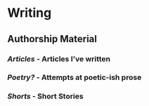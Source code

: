 # Writing
## Authorship Material

### <i>Articles</i> - Articles I've written

### <i>Poetry?</i> - Attempts at poetic-ish prose

### <i>Shorts</i> - Short Stories
